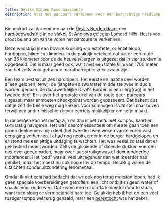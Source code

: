 ```yaml
---
title: Devils Burden Reconnaissance
description: Vast het parcours verkennen voor een bergachtige hardloop evenement.
---
```

[1]: http://www.fifeac.org/events/fife-ac-events/devils-burdens/919-devil-s-burdens-2016.html
[2]: https://flow.polar.com/training/analysis/354846198

Binnenkort zal ik meedoen aan de [Devil's Burden Race][1], een hardloopwedstrijd in de vlakbij St Andrews gelegen Lomond Hills. Het is van groot belang om van te voren het parcours te verkennen.

<a name="more"></a>

Deze wedstrijd is een bizarre kruising van estafette, oriëntatieloop, hardlopen, hiken en klimmen. In de praktijk betekent dat dat er een route van 35 kilometer door de de heuvels/bergen is uitgezet dat in vier stukken is opgedeeld. Dat is maar goed ook, want met een totale klim van 1700 meter zou het zelfs voor getrainde marathonlopers zeer zwaar zijn.

Een team bestaat uit zes hardlopers. Het eerste en laatste deel worden alleen gelopen, terwijl de (langste en zwaarste) middelste twee in duo's worden gedaan. De daadwerkelijke Devil's Burden is een berg(rug) in het tweede deel. Er is over het grootste deel van de route geen parcours uitgezet, maar er moeten checkpoints worden gepasseerd. Dat bekent dus dat je zelf de beste weg mag kiezen. Voor sommigen is dat steil naar boven terwijl een ander misschien liever een iets makkelijker ommetje maakt.


In de bergen kan het mistig zijn en dan is het zelfs met kompas, kaart en GPS lastig navigeren. Het was daarom essentieel om mee te gaan toen een groep deelnemers mijn deel (het tweede) twee weken van te voren vast eens ging verkennen. Ik had nog nooit eerder in de bergen hardgelopen en er stond me een pittige uitdaging te wachten. Het was veelal zo steil dat er geklauterd moest worden. Zelfs de glooiende of dalende stukken voerden niet over goede paden, maar over laag struikgewas of door modderige moorlanden. Het "pad" was al veel uitdagender dan wat ik eerder had gehiket, maar het moest nu ook nog eens op tempo. Gelukkig waren de uitzichten zonder uitzondering fenomenaal.

Omdat ik niet echt had bedacht dat we ook nog terug moesten lopen, had ik geen speciale voorbereidingen getroffen: een licht ontbijt en geen water of snacks voor onderweg. Dat kwam me na zo'n 14 kilometer duur te staan, want toen sloeg de vermoeidheid hard toe. Gelukkig heb ik het op een veel rustiger tempo wel terug gehaald, maar een [berentocht][2] was het zeker!